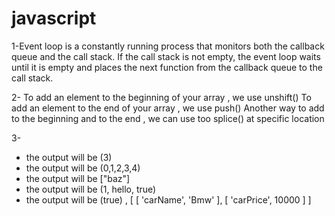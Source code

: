 # javascript
1-Event loop is a constantly running process that monitors both the callback queue and the call stack. If the call stack is not empty, the event loop waits until it is empty and places the next function from the callback queue to the call stack.

2- To add an element to the beginning of your array , we use unshift()
   To add an element to the end of your array , we use push()
   Another way to add to the beginning and to the end , we can use too splice() at specific location

3- 
  - the output will be (3)
  - the output will be (0,1,2,3,4)
  - the output will be ["baz"]
  - the output will be (1, hello, true)
  - the output will be  (true) ,  [ [ 'carName', 'Bmw' ], [ 'carPrice', 10000 ] ]
